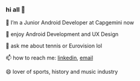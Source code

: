 ### hi all 👋

🙂 I’m a Junior Android Developer at Capgemini now

🌱 enjoy Android Development and UX Design

💬 ask me about tennis or Eurovision lol

📫 how to reach me: [linkedin](https://www.linkedin.com/in/matsveyenak/), [email](mailto:aliaksei.matsveyenak@gmail.com) 

😄 lover of sports, history and music industry
